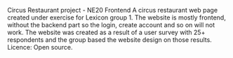 Circus Restaurant project - NE20 Frontend
A circus restaurant web page created under exercise for Lexicon group 1.
The website is mostly frontend, without the backend part so the login, create account and so on will not work.
The website was created as a result of a user survey with 25+ respondents and the group based the website design on those results.
Licence: Open source.
